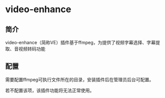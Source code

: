 # video-enhance

## 简介

video-enhance（简称VE）插件基于ffmpeg，为提供了视频字幕选择、字幕提取、音视频转码功能

## 配置

需要配置ffmpeg可执行文件所在的目录，安装插件后在管理员后台可配置。

若不配置该项，该插件功能将无法正常使用。

